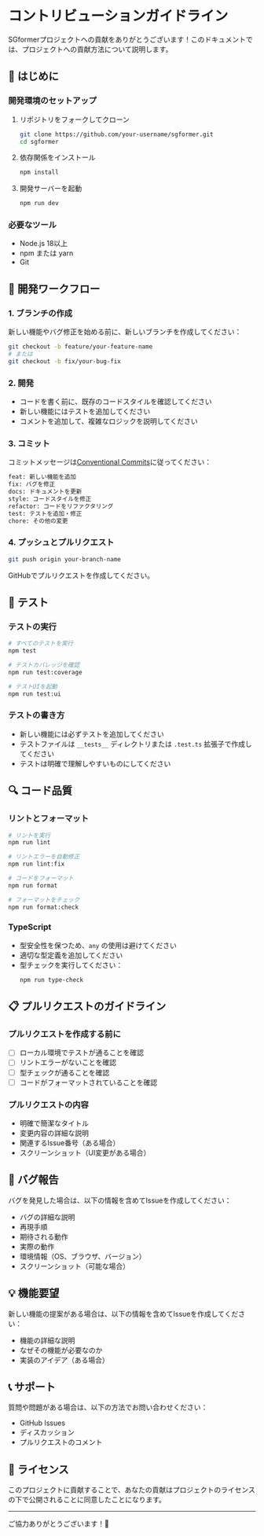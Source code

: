 # コントリビューションガイドライン

SGformerプロジェクトへの貢献をありがとうございます！このドキュメントでは、プロジェクトへの貢献方法について説明します。

## 🚀 はじめに

### 開発環境のセットアップ

1. リポジトリをフォークしてクローン

   ```bash
   git clone https://github.com/your-username/sgformer.git
   cd sgformer
   ```

2. 依存関係をインストール

   ```bash
   npm install
   ```

3. 開発サーバーを起動
   ```bash
   npm run dev
   ```

### 必要なツール

- Node.js 18以上
- npm または yarn
- Git

## 📝 開発ワークフロー

### 1. ブランチの作成

新しい機能やバグ修正を始める前に、新しいブランチを作成してください：

```bash
git checkout -b feature/your-feature-name
# または
git checkout -b fix/your-bug-fix
```

### 2. 開発

- コードを書く前に、既存のコードスタイルを確認してください
- 新しい機能にはテストを追加してください
- コメントを追加して、複雑なロジックを説明してください

### 3. コミット

コミットメッセージは[Conventional Commits](https://www.conventionalcommits.org/)に従ってください：

```bash
feat: 新しい機能を追加
fix: バグを修正
docs: ドキュメントを更新
style: コードスタイルを修正
refactor: コードをリファクタリング
test: テストを追加・修正
chore: その他の変更
```

### 4. プッシュとプルリクエスト

```bash
git push origin your-branch-name
```

GitHubでプルリクエストを作成してください。

## 🧪 テスト

### テストの実行

```bash
# すべてのテストを実行
npm test

# テストカバレッジを確認
npm run test:coverage

# テストUIを起動
npm run test:ui
```

### テストの書き方

- 新しい機能には必ずテストを追加してください
- テストファイルは `__tests__` ディレクトリまたは `.test.ts` 拡張子で作成してください
- テストは明確で理解しやすいものにしてください

## 🔍 コード品質

### リントとフォーマット

```bash
# リントを実行
npm run lint

# リントエラーを自動修正
npm run lint:fix

# コードをフォーマット
npm run format

# フォーマットをチェック
npm run format:check
```

### TypeScript

- 型安全性を保つため、`any` の使用は避けてください
- 適切な型定義を追加してください
- 型チェックを実行してください：
  ```bash
  npm run type-check
  ```

## 📋 プルリクエストのガイドライン

### プルリクエストを作成する前に

- [ ] ローカル環境でテストが通ることを確認
- [ ] リントエラーがないことを確認
- [ ] 型チェックが通ることを確認
- [ ] コードがフォーマットされていることを確認

### プルリクエストの内容

- 明確で簡潔なタイトル
- 変更内容の詳細な説明
- 関連するIssue番号（ある場合）
- スクリーンショット（UI変更がある場合）

## 🐛 バグ報告

バグを発見した場合は、以下の情報を含めてIssueを作成してください：

- バグの詳細な説明
- 再現手順
- 期待される動作
- 実際の動作
- 環境情報（OS、ブラウザ、バージョン）
- スクリーンショット（可能な場合）

## 💡 機能要望

新しい機能の提案がある場合は、以下の情報を含めてIssueを作成してください：

- 機能の詳細な説明
- なぜその機能が必要なのか
- 実装のアイデア（ある場合）

## 📞 サポート

質問や問題がある場合は、以下の方法でお問い合わせください：

- GitHub Issues
- ディスカッション
- プルリクエストのコメント

## 📄 ライセンス

このプロジェクトに貢献することで、あなたの貢献はプロジェクトのライセンスの下で公開されることに同意したことになります。

---

ご協力ありがとうございます！🎉
